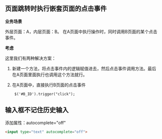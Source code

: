 ## 页面跳转时执行嵌套页面的点击事件

**业务场景**

外层页面：A，内层页面：B。
在A页面中执行操作时，同时调用B页面的某个点击事件。

**考虑**

这里我们有两种解决方案：

1. 新建一个方法，将点击事件内的逻辑赋值进去，然后点击事件调用方法。最后在A页面里面执行也调用这个方法就行。

2. 在A页面中，直接执行B页面的点击事件

   ```javasc
    $('#B_ID').trigger("click");
   ```



## 输入框不记住历史输入

添加属性：autocomplete="off"

```html
<input type="text" autocomplete="off"> 
```

